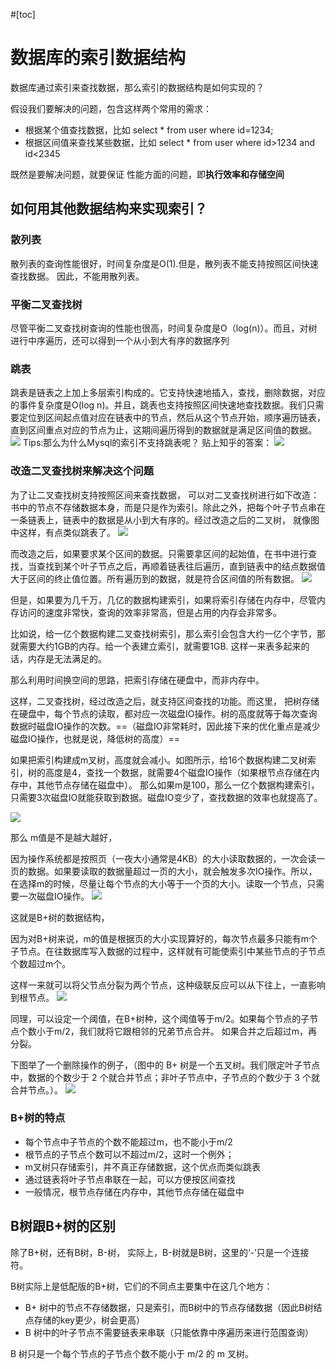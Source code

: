 #[toc]
# 数据库的索引数据结构

数据库通过索引来查找数据，那么索引的数据结构是如何实现的？

假设我们要解决的问题，包含这样两个常用的需求：


* 根据某个值查找数据，比如 select * from user where id=1234;
* 根据区间值来查找某些数据，比如 select * from user where id>1234 and id<2345
  
既然是要解决问题，就要保证 性能方面的问题，即**执行效率和存储空间**

## 如何用其他数据结构来实现索引？

### 散列表
散列表的查询性能很好，时间复杂度是O(1).但是，散列表不能支持按照区间快速查找数据。 因此，不能用散列表。


###  平衡二叉查找树

尽管平衡二叉查找树查询的性能也很高，时间复杂度是O（log(n)）。而且，对树进行中序遍历，还可以得到一个从小到大有序的数据序列

### 跳表
跳表是链表之上加上多层索引构成的。它支持快速地插入，查找，删除数据，对应的事件复杂度是O(log n)。并且，跳表也支持按照区间快速地查找数据。我们只需要定位到区间起点值对应在链表中的节点，然后从这个节点开始，顺序遍历链表，直到区间重点对应的节点为止，这期间遍历得到的数据就是满足区间值的数据。
![](images/2021-04-27-15-37-26.png)
Tips:那么为什么Mysql的索引不支持跳表呢？ 
贴上知乎的答案：
![](images/2021-04-27-15-39-11.png)


### 改造二叉查找树来解决这个问题

为了让二叉查找树支持按照区间来查找数据， 可以对二叉查找树进行如下改造： 书中的节点不存储数据本身，而是只是作为索引。除此之外，把每个叶子节点串在一条链表上，链表中的数据是从小到大有序的。经过改造之后的二叉树， 就像图中这样，有点类似跳表了。
![](images/2021-04-27-15-43-14.png)

而改造之后，如果要求某个区间的数据。只需要拿区间的起始值，在书中进行查找，当查找到某个叶子节点之后，再顺着链表往后遍历，直到链表中的结点数据值大于区间的终止值位置。所有遍历到的数据，就是符合区间值的所有数据。
![](images/2021-04-27-15-44-55.png)



但是，如果要为几千万，几亿的数据构建索引，如果将索引存储在内存中，尽管内存访问的速度非常快，查询的效率非常高，但是占用的内存会非常多。

比如说，给一亿个数据构建二叉查找树索引，那么索引会包含大约一亿个字节，那就需要大约1GB的内存。给一个表建立索引，就需要1GB. 这样一来表多起来的话，内存是无法满足的。

那么利用时间换空间的思路，把索引存储在硬盘中，而非内存中。

这样，二叉查找树，经过改造之后，就支持区间查找的功能。而这里， 把树存储在硬盘中，每个节点的读取，都对应一次磁盘IO操作。树的高度就等于每次查询数据时磁盘IO操作的次数。==（磁盘IO非常耗时，因此接下来的优化重点是减少磁盘IO操作，也就是说，降低树的高度）==


如果把索引构建成m叉树，高度就会减小。如图所示，给16个数据构建二叉树索引，树的高度是4，查找一个数据，就需要4个磁盘IO操作（如果根节点存储在内存中，其他节点存储在磁盘中）。 那么如果m是100，那么一亿个数据构建索引，只需要3次磁盘IO就能获取到数据。磁盘IO变少了，查找数据的效率也就提高了。

![](images/2021-04-27-16-01-06.png)


那么 m值是不是越大越好，

因为操作系统都是按照页（一夜大小通常是4KB）的大小读取数据的，一次会读一页的数据。如果要读取的数据量超过一页的大小，就会触发多次IO操作。所以，在选择m的时候，尽量让每个节点的大小等于一个页的大小。读取一个节点，只需要一次磁盘IO操作。
![](images/2021-04-27-16-10-02.png)


这就是B+树的数据结构，

因为对B+树来说，m的值是根据页的大小实现算好的，每次节点最多只能有m个子节点。在往数据库写入数据的过程中，这样就有可能使索引中某些节点的子节点个数超过m个。

这样一来就可以将父节点分裂为两个节点，这种级联反应可以从下往上，一直影响到根节点。
![](images/2021-04-27-16-37-21.png)


同理，可以设定一个阈值，在B+树种，这个阈值等于m/2。如果每个节点的子节点个数小于m/2，我们就将它跟相邻的兄弟节点合并。 如果合并之后超过m，再分裂。


下图举了一个删除操作的例子，（图中的 B+ 树是一个五叉树。我们限定叶子节点中，数据的个数少于 2 个就合并节点；非叶子节点中，子节点的个数少于 3 个就合并节点。）。
![](images/2021-04-27-16-42-38.png)

### B+树的特点
* 每个节点中子节点的个数不能超过m，也不能小于m/2
* 根节点的子节点个数可以不超过m/2，这时一个例外；
* m叉树只存储索引，并不真正存储数据，这个优点而类似跳表
* 通过链表将叶子节点串联在一起，可以方便按区间查找
* 一般情况，根节点存储在内存中，其他节点存储在磁盘中


## B树跟B+树的区别

除了B+树，还有B树，B-树， 实际上，B-树就是B树，这里的‘-’只是一个连接符。


B树实际上是低配版的B+树，它们的不同点主要集中在这几个地方：
* B+ 树中的节点不存储数据，只是索引，而B树中的节点存储数据（因此B树结点存储的key更少，树会更高）
* B 树中的叶子节点不需要链表来串联（只能依靠中序遍历来进行范围查询）
  
B 树只是一个每个节点的子节点个数不能小于 m/2 的 m 叉树。